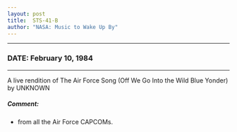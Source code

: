 ```yaml
---
layout: post
title:  STS-41-B
author: "NASA: Music to Wake Up By"
---
```


----
### DATE: February 10, 1984
----
A live rendition of The Air Force Song  (Off We Go Into the Wild Blue Yonder) by UNKNOWN

##### Comment:
* from all the Air Force CAPCOMs.
